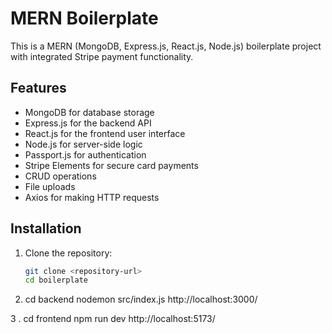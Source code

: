 # MERN Boilerplate

This is a MERN (MongoDB, Express.js, React.js, Node.js) boilerplate project with integrated Stripe payment functionality.

## Features

- MongoDB for database storage
- Express.js for the backend API
- React.js for the frontend user interface
- Node.js for server-side logic
- Passport.js for authentication
- Stripe Elements for secure card payments
- CRUD operations
- File uploads 
- Axios for making HTTP requests

## Installation

1. Clone the repository:

   ```bash
   git clone <repository-url>
   cd boilerplate

2. cd backend
nodemon src/index.js
http://localhost:3000/

3 . cd frontend
npm run dev 
http://localhost:5173/



